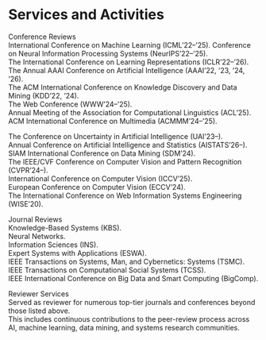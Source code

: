Services and Activities
=======================

Conference Reviews  
International Conference on Machine Learning (ICML’22–’25). 
Conference on Neural Information Processing Systems (NeurIPS’22–’25).  
The International Conference on Learning Representations (ICLR’22–’26).  
The Annual AAAI Conference on Artificial Intelligence (AAAI’22, ’23, ’24, ’26).  
The ACM International Conference on Knowledge Discovery and Data Mining (KDD’22, ’24).  
The Web Conference (WWW’24–’25).  
Annual Meeting of the Association for Computational Linguistics (ACL’25).  
ACM International Conference on Multimedia (ACMMM’24–’25).

The Conference on Uncertainty in Artificial Intelligence (UAI’23–).  
Annual Conference on Artificial Intelligence and Statistics (AISTATS’26–).  
SIAM International Conference on Data Mining (SDM’24).  
The IEEE/CVF Conference on Computer Vision and Pattern Recognition (CVPR’24–).  
International Conference on Computer Vision (ICCV’25).  
European Conference on Computer Vision (ECCV’24).  
The International Conference on Web Information Systems Engineering (WISE’20).

Journal Reviews  
Knowledge-Based Systems (KBS).  
Neural Networks.  
Information Sciences (INS).  
Expert Systems with Applications (ESWA).  
IEEE Transactions on Systems, Man, and Cybernetics: Systems (TSMC).  
IEEE Transactions on Computational Social Systems (TCSS).  
IEEE International Conference on Big Data and Smart Computing (BigComp).  

Reviewer Services  
Served as reviewer for numerous top-tier journals and conferences beyond those listed above.  
This includes continuous contributions to the peer-review process across AI, machine learning, data mining, and systems research communities.